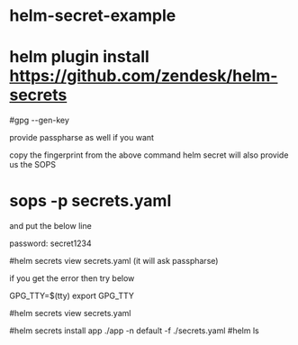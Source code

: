 # helm-secret-example

# helm plugin install https://github.com/zendesk/helm-secrets

#gpg --gen-key

provide passpharse as well if you want

copy the fingerprint from the above command 
helm secret will also provide us the SOPS


# sops -p <fingerprint> secrets.yaml

<delete all the data >

and put the below line 

password: secret1234

#helm secrets view secrets.yaml    (it will ask passpharse)

if you get the error then try below

GPG_TTY=$(tty)
export GPG_TTY

#helm secrets view secrets.yaml


#helm secrets install app ./app -n default -f ./secrets.yaml
#helm ls

